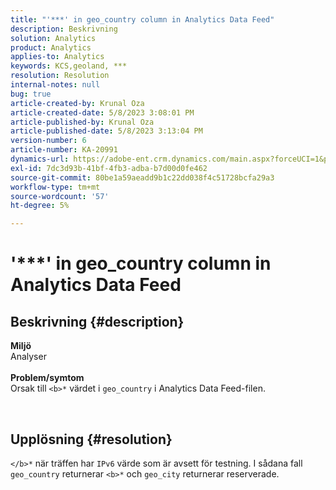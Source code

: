 ```yaml
---
title: "'***' in geo_country column in Analytics Data Feed"
description: Beskrivning
solution: Analytics
product: Analytics
applies-to: Analytics
keywords: KCS,geoland, ***
resolution: Resolution
internal-notes: null
bug: true
article-created-by: Krunal Oza
article-created-date: 5/8/2023 3:08:01 PM
article-published-by: Krunal Oza
article-published-date: 5/8/2023 3:13:04 PM
version-number: 6
article-number: KA-20991
dynamics-url: https://adobe-ent.crm.dynamics.com/main.aspx?forceUCI=1&pagetype=entityrecord&etn=knowledgearticle&id=6da6c01c-b2ed-ed11-8849-6045bd006268
exl-id: 7dc3d93b-41bf-4fb3-adba-b7d00d0fe462
source-git-commit: 80be1a59aeadd9b1c22dd038f4c51728bcfa29a3
workflow-type: tm+mt
source-wordcount: '57'
ht-degree: 5%

---
```


# &#39;\*\*\*&#39; in geo_country column in Analytics Data Feed

## Beskrivning {#description}

<b>Miljö</b><br>Analyser<br> <br><b>Problem/symtom</b><br>Orsak till `<b>*` värdet i `geo_country` i Analytics Data Feed-filen.



 

## Upplösning {#resolution}

`</b>*` när träffen har `IPv6` värde som är avsett för testning. I sådana fall `geo_country` returnerar `<b>*` och `geo_city` returnerar reserverade.
